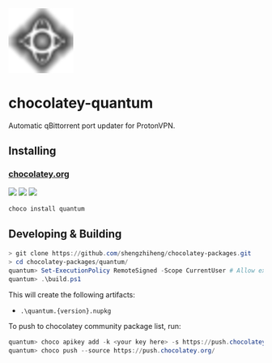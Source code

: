 <img src="icon.png" alt="drawing" width="128"/>

# chocolatey-quantum

Automatic qBittorrent port updater for ProtonVPN.

## Installing

### [chocolatey.org][1]

[![](https://img.shields.io/chocolatey/v/quantum)][1]
[![](https://img.shields.io/chocolatey/dt/quantum)][1]
[![](https://img.shields.io/github/actions/workflow/status/shengzhiheng/chocolatey-packages/chocolatey-test.yml?branch=main&query=matrix.package:quantum)][2]

```powershell
choco install quantum
```

## Developing & Building

```powershell
> git clone https://github.com/shengzhiheng/chocolatey-packages.git
> cd chocolatey-packages/quantum/
quantum> Set-ExecutionPolicy RemoteSigned -Scope CurrentUser # Allow execution of powershell script
quantum> .\build.ps1
```

This will create the following artifacts:

- `.\quantum.{version}.nupkg`

To push to chocolatey community package list, run:
```powershell
quantum> choco apikey add -k <your key here> -s https://push.chocolatey.org/
quantum> choco push --source https://push.chocolatey.org/
```

[1]: https://chocolatey.org/packages/quantum
[2]: https://github.com/shengzhiheng/chocolatey-packages/actions/workflows/chocolatey-test.yml
